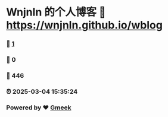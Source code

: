 # Wnjnln 的个人博客 :link: https://wnjnln.github.io/wblog 
### :page_facing_up: [1](https://wnjnln.github.io/wblog/tag.html) 
### :speech_balloon: 0 
### :hibiscus: 446 
### :alarm_clock: 2025-03-04 15:35:24 
### Powered by :heart: [Gmeek](https://github.com/Meekdai/Gmeek)

